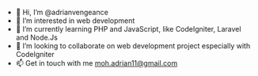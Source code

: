 - 👋 Hi, I’m @adrianvengeance
- 👀 I’m interested in web development
- 🌱 I’m currently learning PHP and JavaScript, like CodeIgniter, Laravel and Node.Js
- 💞️ I’m looking to collaborate on web development project especially with CodeIgniter
- 📫 Get in touch with me moh.adrian11@gmail.com

<!---
or through [Telegram](https://t.me/apaitusername)
adrianvengeance/adrianvengeance is a ✨ special ✨ repository because its `README.md` (this file) appears on your GitHub profile.
You can click the Preview link to take a look at your changes.
--->
